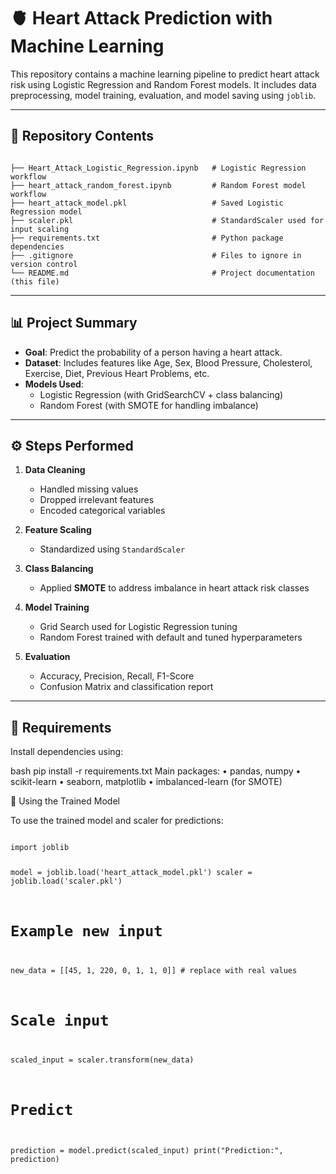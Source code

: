 # 🫀 Heart Attack Prediction with Machine Learning

This repository contains a machine learning pipeline to predict heart attack risk using Logistic Regression and Random Forest models. It includes data preprocessing, model training, evaluation, and model saving using `joblib`.

---

## 📁 Repository Contents

<code>
├── Heart_Attack_Logistic_Regression.ipynb   # Logistic Regression workflow
├── heart_attack_random_forest.ipynb         # Random Forest model workflow
├── heart_attack_model.pkl                   # Saved Logistic Regression model
├── scaler.pkl                               # StandardScaler used for input scaling
├── requirements.txt                         # Python package dependencies
├── .gitignore                               # Files to ignore in version control
└── README.md                                # Project documentation (this file)
</code>

---

## 📊 Project Summary

- **Goal**: Predict the probability of a person having a heart attack.
- **Dataset**: Includes features like Age, Sex, Blood Pressure, Cholesterol, Exercise, Diet, Previous Heart Problems, etc.
- **Models Used**:
  - Logistic Regression (with GridSearchCV + class balancing)
  - Random Forest (with SMOTE for handling imbalance)

---

## ⚙️ Steps Performed

1. **Data Cleaning**
   - Handled missing values
   - Dropped irrelevant features
   - Encoded categorical variables

2. **Feature Scaling**
   - Standardized using `StandardScaler`

3. **Class Balancing**
   - Applied **SMOTE** to address imbalance in heart attack risk classes

4. **Model Training**
   - Grid Search used for Logistic Regression tuning
   - Random Forest trained with default and tuned hyperparameters

5. **Evaluation**
   - Accuracy, Precision, Recall, F1-Score
   - Confusion Matrix and classification report

---

## 🧪 Requirements

Install dependencies using:

bash
pip install -r requirements.txt
Main packages:
	•	pandas, numpy
	•	scikit-learn
	•	seaborn, matplotlib
	•	imbalanced-learn (for SMOTE)


💾 Using the Trained Model

To use the trained model and scaler for predictions:

<code>
import joblib

model = joblib.load('heart_attack_model.pkl')
scaler = joblib.load('scaler.pkl')

# Example new input
new_data = [[45, 1, 220, 0, 1, 1, 0]]  # replace with real values

# Scale input
scaled_input = scaler.transform(new_data)

# Predict
prediction = model.predict(scaled_input)
print("Prediction:", prediction)
</code>
